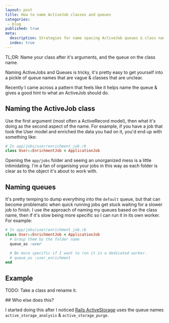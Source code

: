 ```yaml
---
layout: post
title: How to name ActiveJob classes and queues
categories:
 – blog
published: true
meta:
  description: Strategies for name spacing ActiveJob queues & class names.
  index: true
---
```


TL;DR: Name your class after it's arguments, and the queue on the class name.

Naming ActiveJobs and Queues is tricky, it's pretty easy to get yourself into a pickle of queue names that are vague & classes that are unclear.

Recently I came across a pattern that feels like it helps name the queue & gives a good hint to what an ActiveJob should do.

## Naming the ActiveJob class

Use the first argument (most often a ActiveRecord model), then what it's doing as the second aspect of the name. For example, if you have a job that took the User model and enriched the data you had on it, you'd end up with something like:

```ruby
# In app/jobs/user/enrichment_job.rb
class User::EnrichmentJob < ApplicationJob
```

Opening the `app/jobs` folder and seeing an unorganized mess is a little intimidating. I'm a fan of organising your jobs in this way as each folder is clear as to the object it's about to work with.

## Naming queues

It's pretty temping to dump everything into the `default` queue, but that can become problematic when quick running jobs get stuck waiting for a slower job to finish. I use the approach of naming my queues based on the class name, then if it's slow being more specific so I can run it in its own worker. For example:

```ruby
# In app/jobs/user/enrichment_job.rb
class User::EnrichmentJob < ApplicationJob
  # Group them by the folder name
  queue_as :user

  # Be more specific if I want to run it in a dedicated worker.
  # queue_as :user_enrichment
end
```

## Example

TODO: Take a class and rename it.

## Who else does this?

I started doing this after I noticed [Rails ActiveStorage](https://guides.rubyonrails.org/configuring.html#configuring-active-storage) uses the queue names `active_storage_analysis` & `active_storage_purge`.
